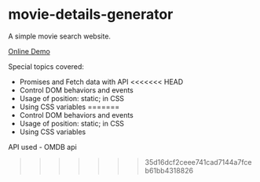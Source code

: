 # movie-details-generator

A simple movie search website.

<a href="https://avanisaxena9.github.io/movie-details-generator/" target="_blank" >Online Demo</a>

Special topics covered:

- Promises and Fetch data with API
<<<<<<< HEAD
- Control DOM behaviors and events
- Usage of position: static; in CSS
- Using CSS variables
=======
- Control DOM behaviors and events  
- Usage of position: static; in CSS  
- Using CSS variables  

API used - OMDB api 
>>>>>>> 35d16dcf2ceee741cad7144a7fceb61bb4318826
